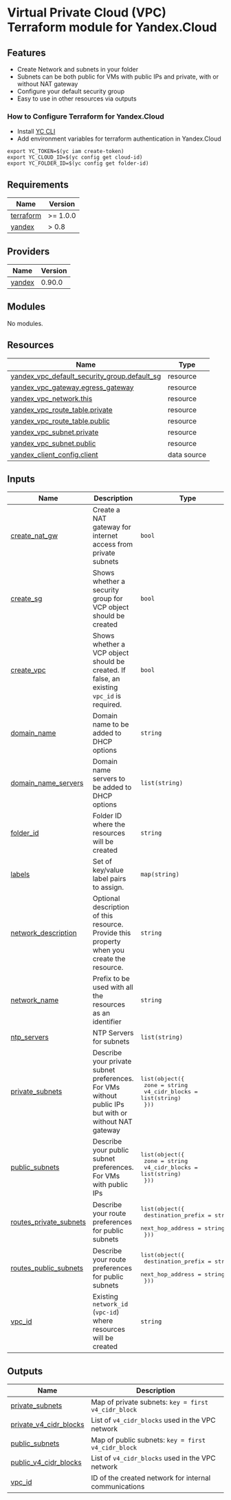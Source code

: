 # Virtual Private Cloud (VPC) Terraform module for Yandex.Cloud

## Features

- Create Network and subnets in your folder
- Subnets can be both public for VMs with public IPs and private, with or without NAT gateway
- Configure your default security group
- Easy to use in other resources via outputs

### How to Configure Terraform for Yandex.Cloud

- Install [YC CLI](https://cloud.yandex.com/docs/cli/quickstart)
- Add environment variables for terraform authentication in Yandex.Cloud

```
export YC_TOKEN=$(yc iam create-token)
export YC_CLOUD_ID=$(yc config get cloud-id)
export YC_FOLDER_ID=$(yc config get folder-id)
```

<!-- BEGINNING OF PRE-COMMIT-TERRAFORM DOCS HOOK -->
## Requirements

| Name | Version |
|------|---------|
| <a name="requirement_terraform"></a> [terraform](#requirement\_terraform) | >= 1.0.0 |
| <a name="requirement_yandex"></a> [yandex](#requirement\_yandex) | > 0.8 |

## Providers

| Name | Version |
|------|---------|
| <a name="provider_yandex"></a> [yandex](#provider\_yandex) | 0.90.0 |

## Modules

No modules.

## Resources

| Name | Type |
|------|------|
| [yandex_vpc_default_security_group.default_sg](https://registry.terraform.io/providers/yandex-cloud/yandex/latest/docs/resources/vpc_default_security_group) | resource |
| [yandex_vpc_gateway.egress_gateway](https://registry.terraform.io/providers/yandex-cloud/yandex/latest/docs/resources/vpc_gateway) | resource |
| [yandex_vpc_network.this](https://registry.terraform.io/providers/yandex-cloud/yandex/latest/docs/resources/vpc_network) | resource |
| [yandex_vpc_route_table.private](https://registry.terraform.io/providers/yandex-cloud/yandex/latest/docs/resources/vpc_route_table) | resource |
| [yandex_vpc_route_table.public](https://registry.terraform.io/providers/yandex-cloud/yandex/latest/docs/resources/vpc_route_table) | resource |
| [yandex_vpc_subnet.private](https://registry.terraform.io/providers/yandex-cloud/yandex/latest/docs/resources/vpc_subnet) | resource |
| [yandex_vpc_subnet.public](https://registry.terraform.io/providers/yandex-cloud/yandex/latest/docs/resources/vpc_subnet) | resource |
| [yandex_client_config.client](https://registry.terraform.io/providers/yandex-cloud/yandex/latest/docs/data-sources/datasource_client_config) | data source |

## Inputs

| Name | Description | Type | Default | Required |
|------|-------------|------|---------|:--------:|
| <a name="input_create_nat_gw"></a> [create\_nat\_gw](#input\_create\_nat\_gw) | Create a NAT gateway for internet access from private subnets | `bool` | `true` | no |
| <a name="input_create_sg"></a> [create\_sg](#input\_create\_sg) | Shows whether а security group for VCP object should be created | `bool` | `true` | no |
| <a name="input_create_vpc"></a> [create\_vpc](#input\_create\_vpc) | Shows whether a VCP object should be created. If false, an existing `vpc_id` is required. | `bool` | `true` | no |
| <a name="input_domain_name"></a> [domain\_name](#input\_domain\_name) | Domain name to be added to DHCP options | `string` | `null` | no |
| <a name="input_domain_name_servers"></a> [domain\_name\_servers](#input\_domain\_name\_servers) | Domain name servers to be added to DHCP options | `list(string)` | `[]` | no |
| <a name="input_folder_id"></a> [folder\_id](#input\_folder\_id) | Folder ID where the resources will be created | `string` | `null` | no |
| <a name="input_labels"></a> [labels](#input\_labels) | Set of key/value label pairs to assign. | `map(string)` | `null` | no |
| <a name="input_network_description"></a> [network\_description](#input\_network\_description) | Optional description of this resource. Provide this property when you create the resource. | `string` | `"terraform-created"` | no |
| <a name="input_network_name"></a> [network\_name](#input\_network\_name) | Prefix to be used with all the resources as an identifier | `string` | n/a | yes |
| <a name="input_ntp_servers"></a> [ntp\_servers](#input\_ntp\_servers) | NTP Servers for subnets | `list(string)` | `[]` | no |
| <a name="input_private_subnets"></a> [private\_subnets](#input\_private\_subnets) | Describe your private subnet preferences. For VMs without public IPs but with or without NAT gateway | <pre>list(object({<br>    zone           = string<br>    v4_cidr_blocks = list(string)<br>  }))</pre> | `null` | no |
| <a name="input_public_subnets"></a> [public\_subnets](#input\_public\_subnets) | Describe your public subnet preferences. For VMs with public IPs | <pre>list(object({<br>    zone           = string<br>    v4_cidr_blocks = list(string)<br>  }))</pre> | `null` | no |
| <a name="input_routes_private_subnets"></a> [routes\_private\_subnets](#input\_routes\_private\_subnets) | Describe your route preferences for public subnets | <pre>list(object({<br>    destination_prefix = string<br>    next_hop_address   = string<br>  }))</pre> | `null` | no |
| <a name="input_routes_public_subnets"></a> [routes\_public\_subnets](#input\_routes\_public\_subnets) | Describe your route preferences for public subnets | <pre>list(object({<br>    destination_prefix = string<br>    next_hop_address   = string<br>  }))</pre> | `null` | no |
| <a name="input_vpc_id"></a> [vpc\_id](#input\_vpc\_id) | Existing `network_id` (`vpc-id`) where resources will be created | `string` | `null` | no |

## Outputs

| Name | Description |
|------|-------------|
| <a name="output_private_subnets"></a> [private\_subnets](#output\_private\_subnets) | Map of private subnets: `key = first v4_cidr_block` |
| <a name="output_private_v4_cidr_blocks"></a> [private\_v4\_cidr\_blocks](#output\_private\_v4\_cidr\_blocks) | List of `v4_cidr_blocks` used in the VPC network |
| <a name="output_public_subnets"></a> [public\_subnets](#output\_public\_subnets) | Map of public subnets: `key = first v4_cidr_block` |
| <a name="output_public_v4_cidr_blocks"></a> [public\_v4\_cidr\_blocks](#output\_public\_v4\_cidr\_blocks) | List of `v4_cidr_blocks` used in the VPC network |
| <a name="output_vpc_id"></a> [vpc\_id](#output\_vpc\_id) | ID of the created network for internal communications |
<!-- END OF PRE-COMMIT-TERRAFORM DOCS HOOK -->
